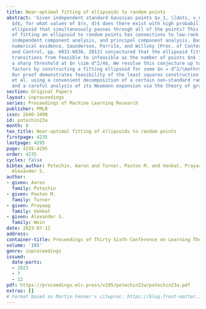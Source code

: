 ```yaml
---
title: Near-optimal fitting of ellipsoids to random points
abstract: 'Given independent standard Gaussian points $v_1, \ldots, v_n$ in dimension
  $d$, for what values of $(n, d)$ does there exist with high probability an origin-symmetric
  ellipsoid that simultaneously passes through all of the points? This basic problem
  of fitting an ellipsoid to random points has connections to low-rank matrix decompositions,
  independent component analysis, and principal component analysis. Based on strong
  numerical evidence, Saunderson, Parrilo, and Willsky [Proc. of Conference on Decision
  and Control, pp. 6031-6036, 2013] conjectured that the ellipsoid fitting problem
  transitions from feasible to infeasible as the number of points $n$ increases, with
  a sharp threshold at $n \sim d^2/4$. We resolve this conjecture up to logarithmic
  factors by constructing a fitting ellipsoid for some $n = d^2/\mathrm{polylog}(d)$.
  Our proof demonstrates feasibility of the least squares construction of Saunderson
  et al. using a convenient decomposition of a certain non-standard random matrix
  and a careful analysis of its Neumann expansion via the theory of graph matrices. '
section: Original Papers
layout: inproceedings
series: Proceedings of Machine Learning Research
publisher: PMLR
issn: 2640-3498
id: potechin23a
month: 0
tex_title: Near-optimal fitting of ellipsoids to random points
firstpage: 4235
lastpage: 4295
page: 4235-4295
order: 4235
cycles: false
bibtex_author: Potechin, Aaron and Turner, Paxton M. and Venkat, Prayaag and Wein,
  Alexander S.
author:
- given: Aaron
  family: Potechin
- given: Paxton M.
  family: Turner
- given: Prayaag
  family: Venkat
- given: Alexander S.
  family: Wein
date: 2023-07-12
address: 
container-title: Proceedings of Thirty Sixth Conference on Learning Theory
volume: '195'
genre: inproceedings
issued:
  date-parts:
  - 2023
  - 7
  - 12
pdf: https://proceedings.mlr.press/v195/potechin23a/potechin23a.pdf
extras: []
# Format based on Martin Fenner's citeproc: https://blog.front-matter.io/posts/citeproc-yaml-for-bibliographies/
---
```

